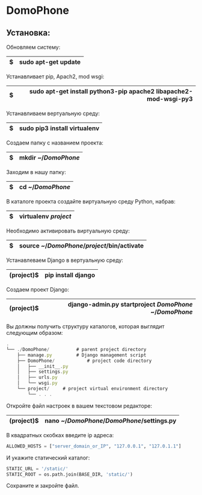 # DomoPhone

## Установка:

Обновляем систему:

| $ | sudo apt-get update |
|---|-------------:|

Устанавливает pip, Apach2, mod wsgi:

| $ | sudo apt-get install python3-pip apache2 libapache2-mod-wsgi-py3 |
|---|-------------:|

Устанавливаем вертуальную среду:

| $ | sudo pip3 install virtualenv |
|---|-------------:|

Создаем папку с названием проекта:

| $ | mkdir ~/___DomoPhone___ |
|---|-------------:|

Заходим в нашу папку:

| $ | cd ~/___DomoPhone___ |
|---|-------------:|

В каталоге проекта создайте виртуальную среду Python, набрав:

| $ | virtualenv ___project___ |
|---|-------------:|

Необходимо активировать виртуальную среду:

| $ | source ~/___DomoPhone___/___project___/bin/activate  |
|---|-------------:|

Устанавлеваем Django в вертуальную среду:

| (project)$ | pip install django  |
|---|-------------:|

Создаем проект Django:

| (project)$ | django-admin.py startproject ___DomoPhone___ ~/___DomoPhone___  |
|---|-------------:|

Вы должны получить структуру каталогов, которая выглядит следующим образом:

```javascript
.
└── ./DomoPhone/          # parent project directory
    ├── manage.py         # Django management script
    ├── DomoPhone/            # project code directory
    │   ├── __init__.py
    │   ├── settings.py
    │   ├── urls.py
    │   └── wsgi.py
    └── project/     # project virtual environment directory
        └── . . .
```

Откройте файл настроек в вашем текстовом редакторе:

| (project)$ | nano ~/___DomoPhone___/___DomoPhone___/settings.py  |
|---|-------------:|

В квадратных скобках введите ip адреса:

```python
ALLOWED_HOSTS = ["server_domain_or_IP", "127.0.0.1", "127.0.1.1"]
```

И укажите статический каталог:

```python
STATIC_URL = '/static/'
STATIC_ROOT = os.path.join(BASE_DIR, 'static/')
```

Сохраните и закройте файл.
